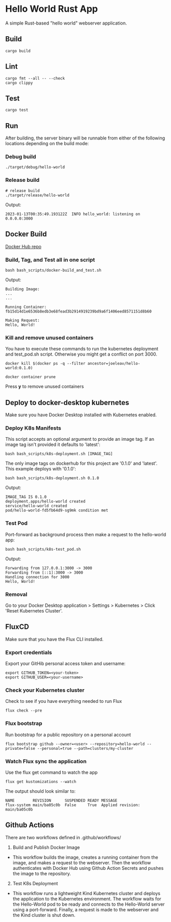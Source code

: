 # Hello World Rust App

A simple Rust-based "hello world" webserver application.

## Build

```shell
cargo build
```

## Lint

```shell
cargo fmt --all -- --check
cargo clippy
```

## Test

```shell
cargo test
```

## Run

After building, the server binary will be runnable from either of the following locations depending on the build mode:

### Debug build
```shell
./target/debug/hello-world
```

### Release build
```shell
# release build
./target/release/hello-world
```

Output:
```shell
2023-01-13T00:35:49.193122Z  INFO hello_world: listening on 0.0.0.0:3000
```

## Docker Build

[Docker Hub repo](https://hub.docker.com/r/joeleav/hello-world)

### Build, Tag, and Test all in one script
```shell
bash bash_scripts/docker-build_and_test.sh
```

Output:
```shell
Building Image:
...
...

Running Container:
fb15d14d1e6536b8edb3e68fead3b2914919239bd9a6f1406eed8571151d8b60

Making Request:
Hello, World!
```

### Kill and remove unused containers

You have to execute these commands to run the kubernetes deployment and test_pod.sh script. Otherwise you might get a conflict on port 3000.

```shell
docker kill $(docker ps -q --filter ancestor=joeleav/hello-world:0.1.0)
```
```shell
docker container prune
```
Press **y** to remove unused containers

## Deploy to docker-desktop kubernetes

Make sure you have Docker Desktop installed with Kubernetes enabled.

### Deploy K8s Manifests

This script accepts an optional argument to provide an image tag. If an image tag isn't provided it defaults to 'latest':
```shell
bash bash_scripts/k8s-deployment.sh [IMAGE_TAG]
```

The only image tags on dockerhub for this project are '0.1.0' and 'latest'. This example deploys with '0.1.0':
```shell
bash bash_scripts/k8s-deployment.sh 0.1.0
```

Output:
```shell
IMAGE_TAG IS 0.1.0
deployment.apps/hello-world created
service/hello-world created
pod/hello-world-fd5fb64d9-sg9mk condition met
```

### Test Pod

Port-forward as background process then make a request to the hello-world app:
```shell
bash bash_scripts/k8s-test_pod.sh
```

Output:
```shell
Forwarding from 127.0.0.1:3000 -> 3000
Forwarding from [::1]:3000 -> 3000
Handling connection for 3000
Hello, World!
```

### Removal
Go to your Docker Desktop application > Settings > Kubernetes > Click 'Reset Kubernetes Cluster'.

## FluxCD

Make sure that you have the Flux CLI installed.

### Export credentials
Export your GitHib personal access token and username:
```shell
export GITHUB_TOKEN=<your-token>
export GITHUB_USER=<your-username>
```

### Check your Kubernetes cluster
Check to see if you have everything needed to run Flux
```shell
flux check --pre
```

### Flux bootstrap
Run bootstrap for a public repository on a personal account
```shell
flux bootstrap github --owner=<user> --repository=hello-world --private=false --personal=true --path=clusters/my-cluster
```

### Watch Flux sync the application
Use the flux get command to watch the app
```shell
flux get kustomizations --watch
```

The output should look similar to:
```shell
NAME        REVISION      SUSPENDED READY MESSAGE                        
flux-system main/ba05c0b  False     True  Applied revision: main/ba05c0b  
```

## Github Actions

There are two workflows defined in .github/workflows/
1. Build and Publish Docker Image
  - This workflow builds the image, creates a running container from the image, and makes a request to the webserver. Then the workflow authenticates with Docker Hub using Github Action Secrets and pushes the image to the repository.
2. Test K8s Deployment
  - This workflow runs a lightweight Kind Kubernetes cluster and deploys the application to the Kubernetes environment. The workflow waits for the Hello-World pod to be ready and connects to the Hello-World server using a port-forward. Finally, a request is made to the webserver and the Kind cluster is shut down.
